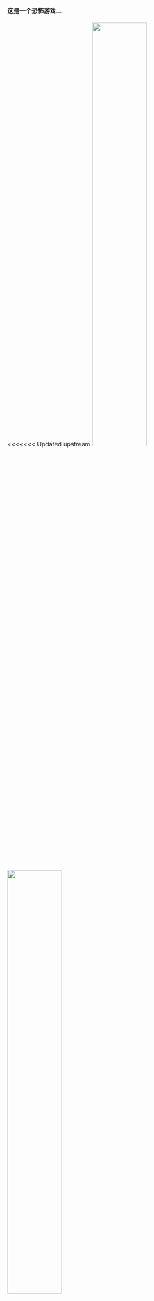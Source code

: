 #### 这是一个恐怖游戏...

<div>
<<<<<<< Updated upstream
<img src="http://r.photo.store.qq.com/psc?/V14dALyK4PrHuj/WntOtr8rW56pbv0uxxE6dTpVILOh5mhPvXtVk68px3PoOFpDecUqeKLOrv4kgFojg7lkvob1hcPdhflcUkxxHOCmt2FUrRXfJgY3KmVuM4A!/r" width="50%"/>
<img src="http://r.photo.store.qq.com/psc?/V14dALyK4PrHuj/WntOtr8rW56pbv0uxxE6dU31W.*QWvXuUiWqQfDrRrXfrx.22aQkLY*SufEVGfxmVR5S8VN4NjAkhK2shVPveJ8XFXyvFIXJa47j2BvKXqc!/r" width="50%"/>
<img src="http://r.photo.store.qq.com/psc?/V14dALyK4PrHuj/WntOtr8rW56pbv0uxxE6dbMWfOhKhrWzC95R2k4jCtferYH9C2H73ct0CFIQE*J00n.EvgNQh8bTFjk7DpwelZ*GCVMw*mh0Yj9Wnwtpduk!/r" width="50%"/>
<img src="http://r.photo.store.qq.com/psc?/V14dALyK4PrHuj/WntOtr8rW56pbv0uxxE6dcuyg3Eb7W*oe1sWSCmTtV3KbTeYu.UREWaPJ6XLfBZBoPRWKiPlJ8b583lSkcZ3hN*ks3q7SKQ8XdGyfV.lwXo!/r" width="50%"/>
<img src="http://r.photo.store.qq.com/psc?/V14dALyK4PrHuj/WntOtr8rW56pbv0uxxE6dYva8ogL1keIKDHClN0WcOCZczjLY*ybbQ9dNMN*G8HyN7qdr.ZwPdywPN.RBKTR.T54bwvnifYnVEsOgX2V7VA!/r" width="50%"/>
<img src="http://r.photo.store.qq.com/psc?/V14dALyK4PrHuj/WntOtr8rW56pbv0uxxE6dQWwhkl3M.i.H9Y*5nV72ewP9JjNeIgar2FdtEcWmA9MBOZLzmgwLmdOt3A3uALca5zb4C*LrULzw02HgF2UmkE!/r" width="50%"/>
=======
<img src="http://r.photo.store.qq.com/psc?/V14dALyK4PrHuj/WntOtr8rW56pbv0uxxE6dTpVILOh5mhPvXtVk68px3PoOFpDecUqeKLOrv4kgFojg7lkvob1hcPdhflcUkxxHOCmt2FUrRXfJgY3KmVuM4A!/r" width="40%"/>
<img src="http://r.photo.store.qq.com/psc?/V14dALyK4PrHuj/WntOtr8rW56pbv0uxxE6dU31W.*QWvXuUiWqQfDrRrXfrx.22aQkLY*SufEVGfxmVR5S8VN4NjAkhK2shVPveJ8XFXyvFIXJa47j2BvKXqc!/r" width="40%"/>
<img src="http://r.photo.store.qq.com/psc?/V14dALyK4PrHuj/WntOtr8rW56pbv0uxxE6dbMWfOhKhrWzC95R2k4jCtferYH9C2H73ct0CFIQE*J00n.EvgNQh8bTFjk7DpwelZ*GCVMw*mh0Yj9Wnwtpduk!/r" width="40%"/>
<img src="http://r.photo.store.qq.com/psc?/V14dALyK4PrHuj/WntOtr8rW56pbv0uxxE6dcuyg3Eb7W*oe1sWSCmTtV3KbTeYu.UREWaPJ6XLfBZBoPRWKiPlJ8b583lSkcZ3hN*ks3q7SKQ8XdGyfV.lwXo!/r" width="40%"/>
<img src="http://r.photo.store.qq.com/psc?/V14dALyK4PrHuj/WntOtr8rW56pbv0uxxE6dYva8ogL1keIKDHClN0WcOCZczjLY*ybbQ9dNMN*G8HyN7qdr.ZwPdywPN.RBKTR.T54bwvnifYnVEsOgX2V7VA!/r" width="40%"/>
<img src="http://r.photo.store.qq.com/psc?/V14dALyK4PrHuj/WntOtr8rW56pbv0uxxE6dQWwhkl3M.i.H9Y*5nV72ewP9JjNeIgar2FdtEcWmA9MBOZLzmgwLmdOt3A3uALca5zb4C*LrULzw02HgF2UmkE!/r" width="40%"/>
>>>>>>> Stashed changes
</div>